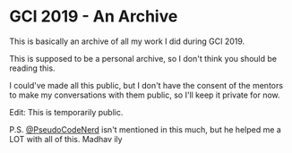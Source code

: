 # GCI 2019 - An Archive

This is basically an archive of all my work I did during GCI 2019.

This is supposed to be a personal archive, so I don't think you should be reading this.

I could've made all this public, but I don't have the consent of the mentors to make my conversations with them public, so I'll keep it private for now.

Edit: This is temporarily public.

P.S. [@PseudoCodeNerd](https://github.com/PseudoCodeNerd) isn't mentioned in this much, but he helped me a LOT with all of this. Madhav ily